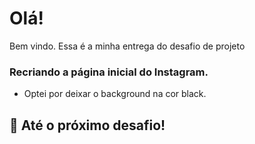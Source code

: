 # Olá!

Bem vindo. Essa é a minha entrega do desafio de projeto 

### Recriando a página inicial do Instagram.

* Optei por deixar o background na cor black.


## 🤖 Até o próximo desafio!
